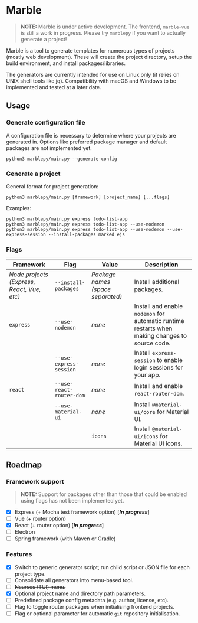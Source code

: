 # Marble
> **NOTE:** Marble is under active development. The frontend, `marble-vue` is still a work in progress. Please try `marblepy` if you want to actually generate a project!

Marble is a tool to generate templates for numerous types of projects (mostly web development). These will create the project directory, setup the build environment, and install packages/libraries.

The generators are currently intended for use on Linux only (it relies on UNIX shell tools like jq). Compatibility with macOS and Windows to be implemented and tested at a later date.

## Usage

### Generate configuration file
A configuration file is necessary to determine where your projects are generated in. Options like preferred package manager and default packages are not implemented yet.

```
python3 marblepy/main.py --generate-config
```

### Generate a project
General format for project generation:
```
python3 marblepy/main.py [framework] [project_name] [...flags]
```

Examples:
```
python3 marblepy/main.py express todo-list-app
python3 marblepy/main.py express todo-list-app --use-nodemon
python3 marblepy/main.py express todo-list-app --use-nodemon --use-express-session --install-packages marked ejs
```

### Flags
| Framework | Flag | Value | Description |
|-----|-----|-----|-----|
| *Node projects (Express, React, Vue, etc)* | `--install-packages`      | *Package names (space separated)* | Install additional packages. |
| `express` | `--use-nodemon`           | *none*  | Install and enable `nodemon` for automatic runtime restarts when making changes to source code. |
|           | `--use-express-session`   | *none*  | Install `express-session` to enable login sessions for your app. |
| `react`   | `--use-react-router-dom`  | *none*  | Install and enable `react-router-dom`. |
|           | `--use-material-ui`       | *none*  | Install `@material-ui/core` for Material UI. |
|           |                           | `icons` | Install `@material-ui/icons` for Material UI icons. |

## Roadmap
### Framework support
> **NOTE:** Support for packages other than those that could be enabled using flags has not been implemented yet.
- [x] Express (+ Mocha test framework option) [***In progress***]
- [ ] Vue (+ router option)
- [x] React (+ router option) [***In progress***]
- [ ] Electron
- [ ] Spring framework (with Maven or Gradle)

### Features
- [x] Switch to generic generator script; run child script or JSON file for each project type.
- [ ] Consolidate all generators into menu-based tool.
- [ ] ~~Ncurses (TUI) menu.~~
- [x] Optional project name and directory path parameters.
- [ ] Predefined package config metadata (e.g. author, license, etc).
- [ ] Flag to toggle router packages when initialising frontend projects.
- [ ] Flag or optional parameter for automatic `git` repository initialisation.